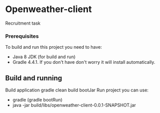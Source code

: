 # Openweather-client

Recruitment task

### Prerequisites

To build and run this project you need to have:
 * Java 8 JDK (for build and run) 
 * Gradle 4.4.1. If you don't have don't worry it will install automatically.
 
## Build and running

Build application gradle clean build bootJar
Run project you can use:
 * gradle (gradle bootRun)
 * java -jar build/libs/openweather-client-0.0.1-SNAPSHOT.jar
